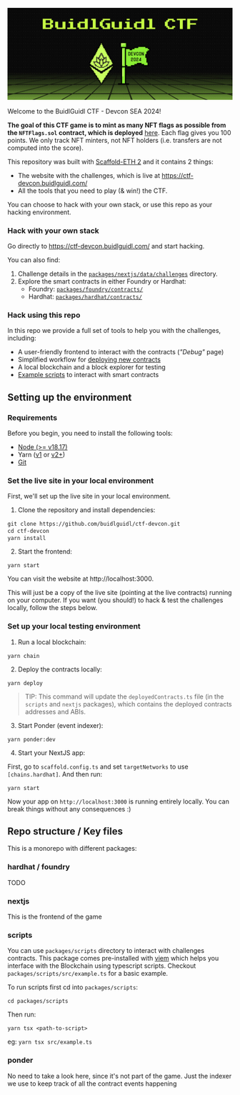 ![BuidlGuidl CTF - Devcon](./packages/nextjs/public/readme-image.jpg?raw=true)

Welcome to the BuidlGuidl CTF - Devcon SEA 2024!

**The goal of this CTF game is to mint as many NFT flags as possible from the `NFTFlags.sol` contract, which is deployed** [here](https://TODO-add-basescan-url-to-contract/). Each flag gives you 100 points. We only track NFT minters, not NFT holders (i.e. transfers are not computed into the score).

This repository was built with [Scaffold-ETH 2](https://github.com/scaffold-eth/scaffold-eth-2) and it contains 2 things:

- The website with the challenges, which is live at https://ctf-devcon.buidlguidl.com/
- All the tools that you need to play (& win!) the CTF.

You can choose to hack with your own stack, or use this repo as your hacking environment.

### Hack with your own stack

Go directly to https://ctf-devcon.buidlguidl.com/ and start hacking.

You can also find:

1. Challenge details in the [`packages/nextjs/data/challenges`](./packages/nextjs/data/challenges) directory.
2. Explore the smart contracts in either Foundry or Hardhat:
   - Foundry: [`packages/foundry/contracts/`](./packages/foundry/contracts/)
   - Hardhat: [`packages/hardhat/contracts/`](./packages/hardhat/contracts/)

### Hack using this repo

In this repo we provide a full set of tools to help you with the challenges, including:

- A user-friendly frontend to interact with the contracts (_"Debug"_ page)
- Simplified workflow for [deploying new contracts](https://docs.scaffoldeth.io/deploying/deploy-smart-contracts)
- A local blockchain and a block explorer for testing
- [Example scripts](./packages/scripts/src/example.ts) to interact with smart contracts

## Setting up the environment

### Requirements

Before you begin, you need to install the following tools:

- [Node (>= v18.17)](https://nodejs.org/en/download/)
- Yarn ([v1](https://classic.yarnpkg.com/en/docs/install/) or [v2+](https://yarnpkg.com/getting-started/install))
- [Git](https://git-scm.com/downloads)

### Set the live site in your local environment

First, we'll set up the live site in your local environment.

1. Clone the repository and install dependencies:

```
git clone https://github.com/buidlguidl/ctf-devcon.git
cd ctf-devcon
yarn install
```

2. Start the frontend:

```
yarn start
```

You can visit the website at http://localhost:3000.

This will just be a copy of the live site (pointing at the live contracts) running on your computer. If you want (you should!) to hack & test the challenges locally, follow the steps below.

### Set up your local testing environment

1. Run a local blockchain:

```
yarn chain
```

2. Deploy the contracts locally:

```
yarn deploy
```

> TIP: This command will update the `deployedContracts.ts` file (in the `scripts` and `nextjs` packages), which contains the deployed contracts addresses and ABIs.

3. Start Ponder (event indexer):

```
yarn ponder:dev
```

4. Start your NextJS app:

First, go to `scaffold.config.ts` and set `targetNetworks` to use `[chains.hardhat]`. And then run:

```
yarn start
```

Now your app on `http://localhost:3000` is running entirely locally. You can break things without any consequences :)

## Repo structure / Key files

This is a monorepo with different packages:

### hardhat / foundry

TODO

### nextjs

This is the frontend of the game

### scripts

You can use `packages/scripts` directory to interact with challenges contracts. This package comes pre-installed with [viem](https://viem.sh/) which helps you interface with the Blockchain using typescript scripts. Checkout `packages/scripts/src/example.ts` for a basic example.

To run scripts first cd into `packages/scripts`:

```shell
cd packages/scripts
```

Then run:

```shell
yarn tsx <path-to-script>
```

eg: `yarn tsx src/example.ts`

### ponder

No need to take a look here, since it's not part of the game. Just the indexer we use to keep track of all the contract events happening
